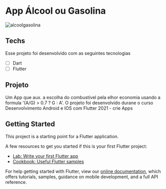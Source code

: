 # App Álcool ou Gasolina

<img src="./,github/alcoolgasolina.png" alt="alcoolgasolina">

## Techs 
Esse projeto foi desenvolvido com as seguintes tecnologias

* [ ] Dart
* [ ] Flutter

## Projeto
Um App que aux. a escolha do combustivel pela elhor economia usando a formula '(A/G) > 0.7 ? G : A'. 
O projeto foi desenvolvido durane o curso Desenvolvimento Android e IOS com Flutter 2021 - crie Apps

## Getting Started

This project is a starting point for a Flutter application.

A few resources to get you started if this is your first Flutter project:

- [Lab: Write your first Flutter app](https://flutter.dev/docs/get-started/codelab)
- [Cookbook: Useful Flutter samples](https://flutter.dev/docs/cookbook)

For help getting started with Flutter, view our
[online documentation](https://flutter.dev/docs), which offers tutorials,
samples, guidance on mobile development, and a full API reference.
